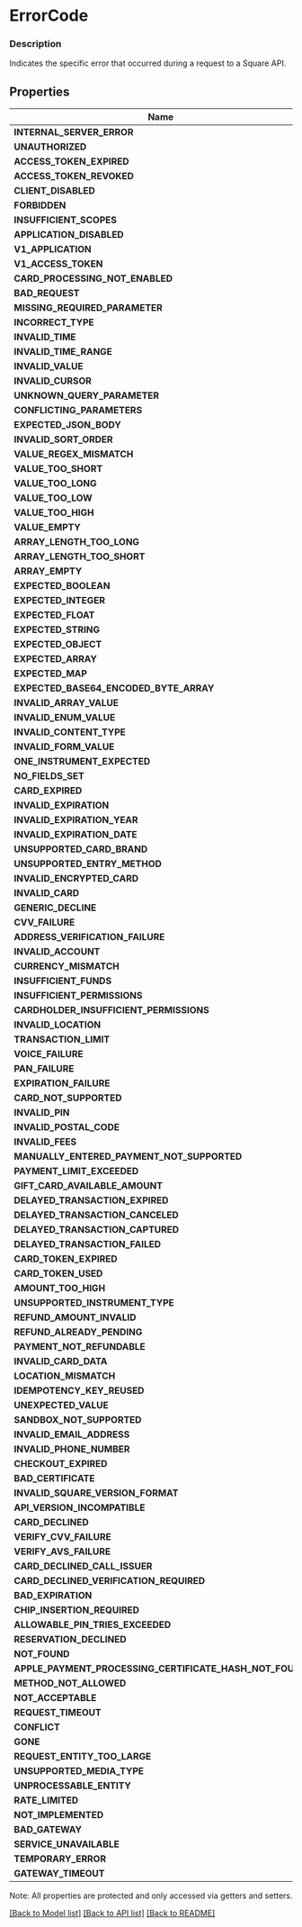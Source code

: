# ErrorCode

### Description

Indicates the specific error that occurred during a request to a Square API.

## Properties
Name | Type
------------ | -------------
**INTERNAL_SERVER_ERROR** | string
**UNAUTHORIZED** | string
**ACCESS_TOKEN_EXPIRED** | string
**ACCESS_TOKEN_REVOKED** | string
**CLIENT_DISABLED** | string
**FORBIDDEN** | string
**INSUFFICIENT_SCOPES** | string
**APPLICATION_DISABLED** | string
**V1_APPLICATION** | string
**V1_ACCESS_TOKEN** | string
**CARD_PROCESSING_NOT_ENABLED** | string
**BAD_REQUEST** | string
**MISSING_REQUIRED_PARAMETER** | string
**INCORRECT_TYPE** | string
**INVALID_TIME** | string
**INVALID_TIME_RANGE** | string
**INVALID_VALUE** | string
**INVALID_CURSOR** | string
**UNKNOWN_QUERY_PARAMETER** | string
**CONFLICTING_PARAMETERS** | string
**EXPECTED_JSON_BODY** | string
**INVALID_SORT_ORDER** | string
**VALUE_REGEX_MISMATCH** | string
**VALUE_TOO_SHORT** | string
**VALUE_TOO_LONG** | string
**VALUE_TOO_LOW** | string
**VALUE_TOO_HIGH** | string
**VALUE_EMPTY** | string
**ARRAY_LENGTH_TOO_LONG** | string
**ARRAY_LENGTH_TOO_SHORT** | string
**ARRAY_EMPTY** | string
**EXPECTED_BOOLEAN** | string
**EXPECTED_INTEGER** | string
**EXPECTED_FLOAT** | string
**EXPECTED_STRING** | string
**EXPECTED_OBJECT** | string
**EXPECTED_ARRAY** | string
**EXPECTED_MAP** | string
**EXPECTED_BASE64_ENCODED_BYTE_ARRAY** | string
**INVALID_ARRAY_VALUE** | string
**INVALID_ENUM_VALUE** | string
**INVALID_CONTENT_TYPE** | string
**INVALID_FORM_VALUE** | string
**ONE_INSTRUMENT_EXPECTED** | string
**NO_FIELDS_SET** | string
**CARD_EXPIRED** | string
**INVALID_EXPIRATION** | string
**INVALID_EXPIRATION_YEAR** | string
**INVALID_EXPIRATION_DATE** | string
**UNSUPPORTED_CARD_BRAND** | string
**UNSUPPORTED_ENTRY_METHOD** | string
**INVALID_ENCRYPTED_CARD** | string
**INVALID_CARD** | string
**GENERIC_DECLINE** | string
**CVV_FAILURE** | string
**ADDRESS_VERIFICATION_FAILURE** | string
**INVALID_ACCOUNT** | string
**CURRENCY_MISMATCH** | string
**INSUFFICIENT_FUNDS** | string
**INSUFFICIENT_PERMISSIONS** | string
**CARDHOLDER_INSUFFICIENT_PERMISSIONS** | string
**INVALID_LOCATION** | string
**TRANSACTION_LIMIT** | string
**VOICE_FAILURE** | string
**PAN_FAILURE** | string
**EXPIRATION_FAILURE** | string
**CARD_NOT_SUPPORTED** | string
**INVALID_PIN** | string
**INVALID_POSTAL_CODE** | string
**INVALID_FEES** | string
**MANUALLY_ENTERED_PAYMENT_NOT_SUPPORTED** | string
**PAYMENT_LIMIT_EXCEEDED** | string
**GIFT_CARD_AVAILABLE_AMOUNT** | string
**DELAYED_TRANSACTION_EXPIRED** | string
**DELAYED_TRANSACTION_CANCELED** | string
**DELAYED_TRANSACTION_CAPTURED** | string
**DELAYED_TRANSACTION_FAILED** | string
**CARD_TOKEN_EXPIRED** | string
**CARD_TOKEN_USED** | string
**AMOUNT_TOO_HIGH** | string
**UNSUPPORTED_INSTRUMENT_TYPE** | string
**REFUND_AMOUNT_INVALID** | string
**REFUND_ALREADY_PENDING** | string
**PAYMENT_NOT_REFUNDABLE** | string
**INVALID_CARD_DATA** | string
**LOCATION_MISMATCH** | string
**IDEMPOTENCY_KEY_REUSED** | string
**UNEXPECTED_VALUE** | string
**SANDBOX_NOT_SUPPORTED** | string
**INVALID_EMAIL_ADDRESS** | string
**INVALID_PHONE_NUMBER** | string
**CHECKOUT_EXPIRED** | string
**BAD_CERTIFICATE** | string
**INVALID_SQUARE_VERSION_FORMAT** | string
**API_VERSION_INCOMPATIBLE** | string
**CARD_DECLINED** | string
**VERIFY_CVV_FAILURE** | string
**VERIFY_AVS_FAILURE** | string
**CARD_DECLINED_CALL_ISSUER** | string
**CARD_DECLINED_VERIFICATION_REQUIRED** | string
**BAD_EXPIRATION** | string
**CHIP_INSERTION_REQUIRED** | string
**ALLOWABLE_PIN_TRIES_EXCEEDED** | string
**RESERVATION_DECLINED** | string
**NOT_FOUND** | string
**APPLE_PAYMENT_PROCESSING_CERTIFICATE_HASH_NOT_FOUND** | string
**METHOD_NOT_ALLOWED** | string
**NOT_ACCEPTABLE** | string
**REQUEST_TIMEOUT** | string
**CONFLICT** | string
**GONE** | string
**REQUEST_ENTITY_TOO_LARGE** | string
**UNSUPPORTED_MEDIA_TYPE** | string
**UNPROCESSABLE_ENTITY** | string
**RATE_LIMITED** | string
**NOT_IMPLEMENTED** | string
**BAD_GATEWAY** | string
**SERVICE_UNAVAILABLE** | string
**TEMPORARY_ERROR** | string
**GATEWAY_TIMEOUT** | string

Note: All properties are protected and only accessed via getters and setters.

[[Back to Model list]](../../README.md#documentation-for-models) [[Back to API list]](../../README.md#documentation-for-api-endpoints) [[Back to README]](../../README.md)

